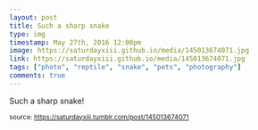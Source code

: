 ```yaml
---
layout: post
title: Such a sharp snake
type: img
timestamp: May 27th, 2016 12:00pm
image: https://saturdayxiii.github.io/media/145013674071.jpg
link: https://saturdayxiii.github.io/media/145013674071.jpg
tags: ["photo", "reptile", "snake", "pets", "photography"]
comments: true
---
```


Such a sharp snake!
 
  
<small>source: https://saturdayxiii.tumblr.com/post/145013674071</small>